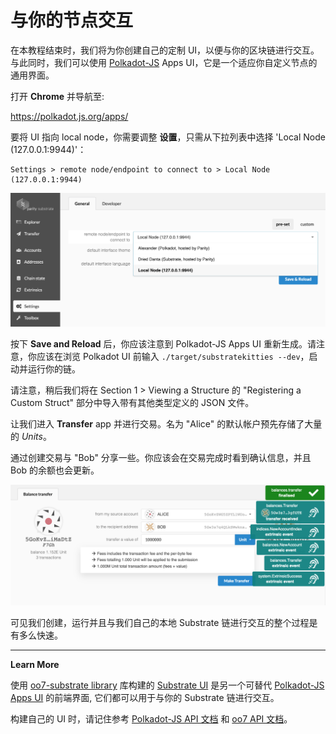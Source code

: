 # 与你的节点交互

在本教程结束时，我们将为你创建自己的定制 UI，以便与你的区块链进行交互。与此同时，我们可以使用 [Polkadot-JS](https://polkadot.js.org) Apps UI，它是一个适应你自定义节点的通用界面。

打开 **Chrome** 并导航至:

https://polkadot.js.org/apps/

要将 UI 指向 local node，你需要调整 **设置**，只需从下拉列表中选择 'Local Node (127.0.0.1:9944)'：

```
Settings > remote node/endpoint to connect to > Local Node (127.0.0.1:9944)
```

![An image of the settings in Polkadot-JS Apps UI](../../0/assets/polkadot-js-settings.png)

按下 **Save and Reload** 后，你应该注意到 Polkadot-JS Apps UI 重新生成。请注意，你应该在浏览 Polkadot UI 前输入 `./target/substratekitties --dev`，启动并运行你的链。

请注意，稍后我们将在 Section 1 > Viewing a Structure 的 "Registering a Custom Struct" 部分中导入带有其他类型定义的 JSON 文件。

让我们进入 **Transfer** app 并进行交易。名为 "Alice" 的默认帐户预先存储了大量的 *Units*。

通过创建交易与 "Bob" 分享一些。你应该会在交易完成时看到确认信息，并且 Bob 的余额也会更新。

![First Transfer in Polkadot-JS Apps UI](../../0/assets/first-transfer.png)

可见我们创建，运行并且与我们自己的本地 Substrate 链进行交互的整个过程是有多么快速。

---

**Learn More**

使用 [oo7-substrate library](https://github.com/paritytech/oo7/tree/master/packages/oo7-substrate) 库构建的 [Substrate UI](https://github.com/paritytech/substrate-ui) 是另一个可替代 [Polkadot-JS Apps UI](https://github.com/polkadot-js/apps) 的前端界面, 它们都可以用于与你的 Substrate 链进行交互。

构建自己的 UI 时，请记住参考 [Polkadot-JS API 文档](https://polkadot.js.org/api/) 和 [oo7 API 文档](https://paritytech.github.io/oo7/)。
